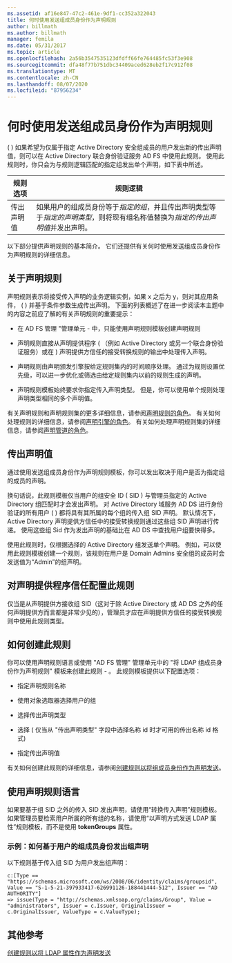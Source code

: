 ```yaml
---
ms.assetid: af16e847-47c2-461e-9df1-cc352a322043
title: 何时使用发送组成员身份作为声明规则
author: billmath
ms.author: billmath
manager: femila
ms.date: 05/31/2017
ms.topic: article
ms.openlocfilehash: 2a56b3547535123dfdff66fe764485fc53f3e908
ms.sourcegitcommit: dfa48f77b751dbc34409aced628eb2f17c912f08
ms.translationtype: MT
ms.contentlocale: zh-CN
ms.lasthandoff: 08/07/2020
ms.locfileid: "87956234"
---
```

# <a name="when-to-use-a-send-group-membership-as-a-claim-rule"></a>何时使用发送组成员身份作为声明规则
\( \) 如果希望为仅属于指定 Active Directory 安全组成员的用户发出新的传出声明值，则可以在 Active Directory 联合身份验证服务 AD FS 中使用此规则。 使用此规则时，你只会为与规则逻辑匹配的指定组发出单个声明，如下表中所述。

|规则选项|规则逻辑|
|---------------|--------------|
|传出声明值|如果用户的组成员身份等于*指定的组*，并且传出声明类型等于*指定的声明类型*，则将现有组名称值替换为*指定的传出声明值*并发出声明。|

以下部分提供声明规则的基本简介。 它们还提供有关何时使用发送组成员身份作为声明规则的详细信息。

## <a name="about-claim-rules"></a>关于声明规则
声明规则表示将接受传入声明的业务逻辑实例，如果 x 之后为 y，则对其应用条件， \( \) 并基于条件参数生成传出声明。 下面的列表概述了在进一步阅读本主题中的内容之前应了解的有关声明规则的重要提示：

-   在 AD FS 管理 "管理单元 \- 中，只能使用声明规则模板创建声明规则

-   声明规则直接从声明提供程序 \( （例如 Active Directory 或另一个联合身份验证服务）或在 \) 声明提供方信任的接受转换规则的输出中处理传入声明。

-   声明规则由声明颁发引擎按给定规则集内的时间顺序处理。 通过为规则设置优先级，可以进一步优化或筛选由给定规则集内以前的规则生成的声明。

-   声明规则模板始终要求你指定传入声明类型。 但是，你可以使用单个规则处理声明类型相同的多个声明值。

有关声明规则和声明规则集的更多详细信息，请参阅[声明规则的角色](The-Role-of-Claim-Rules.md)。 有关如何处理规则的详细信息，请参阅[声明引擎的角色](The-Role-of-the-Claims-Engine.md)。 有关如何处理声明规则集的详细信息，请参阅[声明管道的角色](The-Role-of-the-Claims-Pipeline.md)。

## <a name="outgoing-claim-value"></a>传出声明值
通过使用发送组成员身份作为声明规则模板，你可以发出取决于用户是否为指定组的成员的声明。

换句话说，此规则模板仅当用户的组安全 ID \( SID \) 与管理员指定的 Active Directory 组匹配时才会发出声明。 对 Active Directory 域服务 AD DS 进行身份验证的所有用户 \( \) 都将具有其所属的每个组的传入组 SID 声明。 默认情况下，Active Directory 声明提供方信任中的接受转换规则通过这些组 SID 声明进行传递。 使用这些组 Sid 作为发出声明的基础比在 AD DS 中查找用户组要快得多。

使用此规则时，仅根据选择的 Active Directory 组发送单个声明。 例如，可以使用此规则模板创建一个规则，该规则在用户是 Domain Admins 安全组的成员时会发送值为“Admin”的组声明。

## <a name="configuring-this-rule-on-a-claims-provider-trust"></a>对声明提供程序信任配置此规则
仅当是从声明提供方接收组 SID（这对于除 Active Directory 或 AD DS 之外的任何声明提供方而言都是非常少见的），管理员才应在声明提供方信任的接受转换规则中使用此规则类型。

## <a name="how-to-create-this-rule"></a>如何创建此规则
你可以使用声明规则语言或使用 "AD FS 管理" 管理单元中的 "将 LDAP 组成员身份作为声明规则" 模板来创建此规则 \- 。 此规则模板提供以下配置选项：

-   指定声明规则名称

-   使用对象选取器选择用户的组

-   选择传出声明类型

-   选择 \( 仅当从 "传出声明类型" 字段中选择名称 id 时才可用的传出名称 id 格式\)

-   指定传出声明值

有关如何创建此规则的详细信息，请参阅[创建规则以将组成员身份作为声明发送](/previous-versions/windows/it-pro/windows-server-2012-R2-and-2012/ee913569(v=ws.11))。

## <a name="using-the-claim-rule-language"></a>使用声明规则语言
如果要基于组 SID 之外的传入 SID 发出声明，请使用“转换传入声明”规则模板。 如果管理员要检索用户所属的所有组的名称，请使用“以声明方式发送 LDAP 属性”规则模板，而不是使用 **tokenGroups** 属性。

### <a name="example-how-to-issue-group-claims-based-on-the-users-group-membership"></a>示例：如何基于用户的组成员身份发出组声明
以下规则基于传入组 SID 为用户发出组声明：

```
c:[Type == "https://schemas.microsoft.com/ws/2008/06/identity/claims/groupsid", Value == "S-1-5-21-397933417-626991126-188441444-512", Issuer == "AD AUTHORITY"]
=> issue(Type = "http://schemas.xmlsoap.org/claims/Group", Value = "administrators", Issuer = c.Issuer, OriginalIssuer = c.OriginalIssuer, ValueType = c.ValueType);
```

## <a name="additional-references"></a>其他参考
[创建规则以将 LDAP 属性作为声明发送](/previous-versions/windows/it-pro/windows-server-2012-R2-and-2012/dd807115(v=ws.11))

